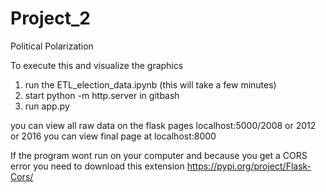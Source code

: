 # Project_2
Political Polarization

To execute this and visualize the graphics
1. run the ETL_election_data.ipynb (this will take a few minutes)
2. start python -m http.server in gitbash
3. run app.py

you can view all raw data on the flask pages localhost:5000/2008 or 2012 or 2016
you can view final page at localhost:8000

If the program wont run on your computer and because you get a CORS error you need to download this extension
https://pypi.org/project/Flask-Cors/

